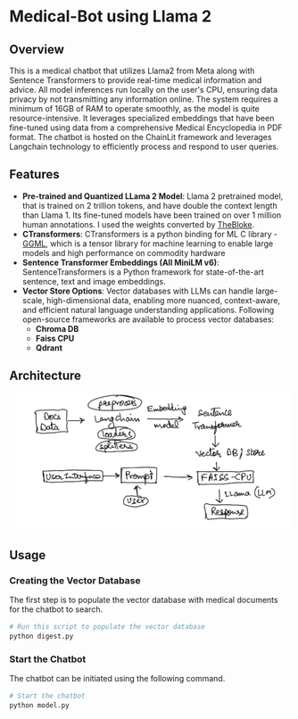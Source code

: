 # Medical-Bot using Llama 2

## Overview

This is a medical chatbot that utilizes Llama2 from Meta along with Sentence Transformers to provide real-time medical information and advice. All model inferences run locally on the user's CPU, ensuring data privacy by not transmitting any information online. The system requires a minimum of 16GB of RAM to operate smoothly, as the model is quite resource-intensive. It leverages specialized embeddings that have been fine-tuned using data from a comprehensive Medical Encyclopedia in PDF format. The chatbot is hosted on the ChainLit framework and leverages Langchain technology to efficiently process and respond to user queries.

## Features

- **Pre-trained and Quantized LLama 2 Model**: 
Llama 2 pretrained model, that is trained on 2 trillion tokens, and have double the context length than Llama 1. Its fine-tuned models have been trained on over 1 million human annotations. I used the weights converted by [TheBloke](https://huggingface.co/TheBloke).
- **CTransformers**: 
CTransformers is a python binding for ML C library - [GGML](https://github.com/ggerganov/ggml), which is a tensor library for machine learning to enable large models and high performance on commodity hardware
- **Sentence Transformer Embeddings (All MiniLM v6)**: 
SentenceTransformers is a Python framework for state-of-the-art sentence, text and image embeddings.
- **Vector Store Options**: 
Vector databases with LLMs can handle large-scale, high-dimensional data, enabling more nuanced, context-aware, and efficient natural language understanding applications. Following open-source frameworks are available to process vector databases:
    - **Chroma DB**
    - **Faiss CPU**
    - **Qdrant**

## Architecture

![chatbot architecture](architecture.png)

## Usage

### Creating the Vector Database

The first step is to populate the vector database with medical documents for the chatbot to search.

```bash
# Run this script to populate the vector database
python digest.py
```

### Start the Chatbot

The chatbot can be initiated using the following command.

```bash
# Start the chatbot
python model.py
```

